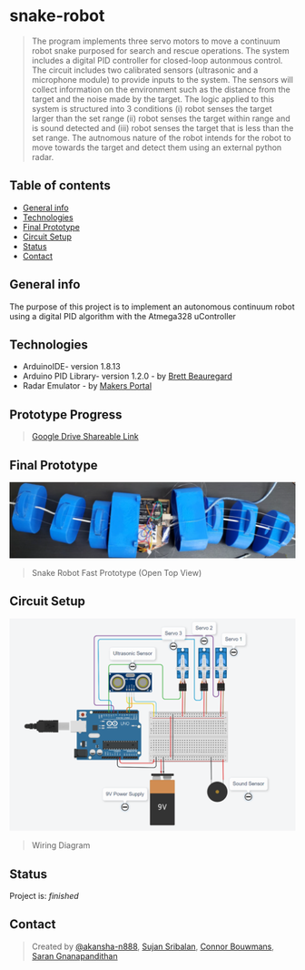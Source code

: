 # snake-robot
> The program implements three servo motors to move a continuum robot snake purposed for search and rescue operations. The system includes a digital PID controller for closed-loop autonmous control. The circuit includes two calibrated sensors (ultrasonic and a microphone module) to provide inputs to the system. The sensors will collect information on the environment such as the distance from the target and the noise made by the target. The logic applied to this system is structured into 3 conditions (i) robot senses the target larger than the set range (ii) robot senses the target within range and is sound detected and (iii) robot senses the target that is less than the set range. The autnomous nature of the robot intends for the robot to move towards the target and detect them using an external python radar.

## Table of contents
* [General info](#general-info)
* [Technologies](#technologies)
* [Final Prototype](#final-prototype)
* [Circuit Setup](#circuit-setup)
* [Status](#status)
* [Contact](#contact)

## General info
The purpose of this project is to implement an autonomous continuum robot using a digital PID algorithm with the Atmega328 uController

## Technologies
* ArduinoIDE- version 1.8.13
* Arduino PID Library- version 1.2.0 - by [Brett Beauregard ](https://github.com/br3ttb/Arduino-PID-Library)
* Radar Emulator - by [Makers Portal](https://makersportal.com/blog/2020/3/26/arduino-raspberry-pi-radar)

## Prototype Progress
> [Google Drive Shareable Link](https://drive.google.com/drive/folders/1fFWRTeq3_TvGgmDyKvJH5Gbem1vMniiA?usp=sharing)
## Final Prototype
![Schematic](Images/snake.PNG)
> Snake Robot Fast Prototype (Open Top View)

## Circuit Setup
![Set Up](Images/wiringDiagram.PNG)
> Wiring Diagram

## Status
Project is: _finished_

## Contact
> Created by [@akansha-n888](https://www.linkedin.com/in/akansha-nagar/),
> [Sujan Sribalan](mailto:sujan.sribalan@ryerson.ca?subject=[GitHub]%20Source%20Han%20Sans),
> [Connor Bouwmans](mailto:cbouwmans@ryerson.ca?subject=[GitHub]%20Source%20Han%20Sans),
> [Saran Gnanapandithan](mailto:saran.gnanapandithan@ryerson.ca?subject=[GitHub]%20Source%20Han%20Sans)
